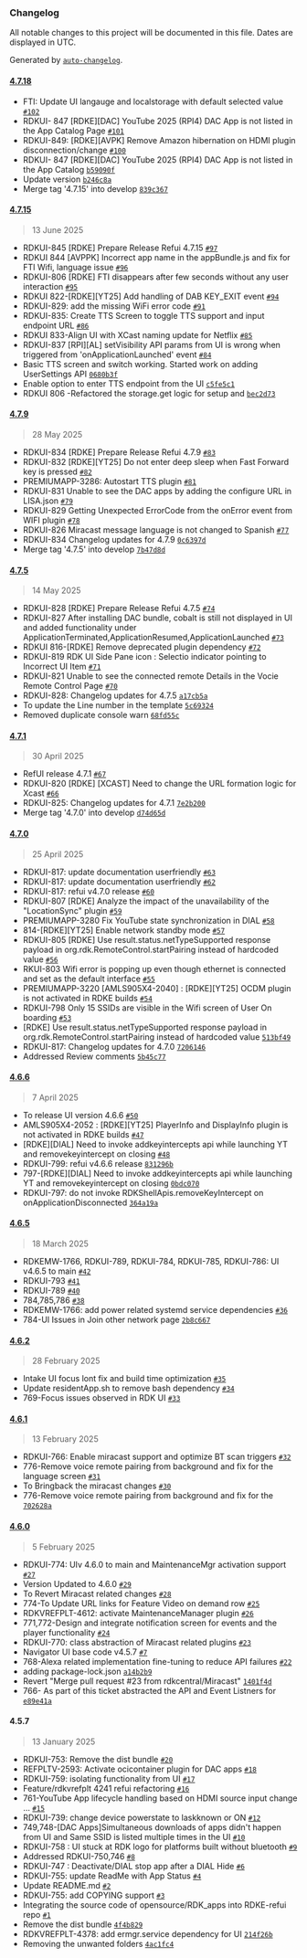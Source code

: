 ### Changelog

All notable changes to this project will be documented in this file. Dates are displayed in UTC.

Generated by [`auto-changelog`](https://github.com/CookPete/auto-changelog).

#### [4.7.18](https://github.com/rdkcentral/rdke-refui/compare/4.7.15...4.7.18)

- FTI: Update UI langauge and localstorage with default selected value [`#102`](https://github.com/rdkcentral/rdke-refui/pull/102)
- RDKUI- 847 [RDKE][DAC] YouTube 2025 (RPI4) DAC App is not listed in the App Catalog Page [`#101`](https://github.com/rdkcentral/rdke-refui/pull/101)
- RDKUI-849: [RDKE][AVPK] Remove Amazon hibernation on HDMI plugin disconnection/change [`#100`](https://github.com/rdkcentral/rdke-refui/pull/100)
- RDKUI- 847 [RDKE][DAC] YouTube 2025 (RPI4) DAC App is not listed in the App Catalog [`b59090f`](https://github.com/rdkcentral/rdke-refui/commit/b59090f6f5e1697635cfdde81251184933c1b08b)
- Update version [`b246c8a`](https://github.com/rdkcentral/rdke-refui/commit/b246c8a7242c780b229db57b46ff7f6d1ab4eceb)
- Merge tag '4.7.15' into develop [`839c367`](https://github.com/rdkcentral/rdke-refui/commit/839c367b1b3a6c077b239c543eb5509f07cd1e3b)

#### [4.7.15](https://github.com/rdkcentral/rdke-refui/compare/4.7.9...4.7.15)

> 13 June 2025

- RDKUI-845 [RDKE] Prepare Release Refui 4.7.15 [`#97`](https://github.com/rdkcentral/rdke-refui/pull/97)
- RDKUI 844 [AVPPK] Incorrect app name in the appBundle.js and fix for FTI Wifi, language issue [`#96`](https://github.com/rdkcentral/rdke-refui/pull/96)
- RDKUI-806 [RDKE] FTI disappears after few seconds without any user interaction [`#95`](https://github.com/rdkcentral/rdke-refui/pull/95)
- RDKUI 822-[RDKE][YT25] Add handling of DAB KEY_EXIT event [`#94`](https://github.com/rdkcentral/rdke-refui/pull/94)
- RDKUI-829: add the missing WiFi error code [`#91`](https://github.com/rdkcentral/rdke-refui/pull/91)
- RDKUI-835: Create TTS Screen to toggle TTS support and input endpoint URL [`#86`](https://github.com/rdkcentral/rdke-refui/pull/86)
- RDKUI 833-Align UI with XCast naming update for Netflix [`#85`](https://github.com/rdkcentral/rdke-refui/pull/85)
- RDKUI-837 [RPI][AL] setVisibility API params from UI is wrong when triggered from 'onApplicationLaunched' event [`#84`](https://github.com/rdkcentral/rdke-refui/pull/84)
- Basic TTS screen and switch working. Started work on adding UserSettings API [`0680b3f`](https://github.com/rdkcentral/rdke-refui/commit/0680b3fb596fde3bb948f23a3805862427f238a9)
- Enable option to enter TTS endpoint from the UI [`c5fe5c1`](https://github.com/rdkcentral/rdke-refui/commit/c5fe5c1995a5adbbc744629ddeeee96c21d49e1a)
- RDKUI 806 -Refactored the storage.get logic for setup and [`bec2d73`](https://github.com/rdkcentral/rdke-refui/commit/bec2d731aaff3c2757ce107472a08cce605e023b)

#### [4.7.9](https://github.com/rdkcentral/rdke-refui/compare/4.7.5...4.7.9)

> 28 May 2025

- RDKUI-834 [RDKE] Prepare Release Refui 4.7.9 [`#83`](https://github.com/rdkcentral/rdke-refui/pull/83)
- RDKUI-832 [RDKE][YT25] Do not enter deep sleep when Fast Forward key is pressed [`#82`](https://github.com/rdkcentral/rdke-refui/pull/82)
- PREMIUMAPP-3286: Autostart TTS plugin [`#81`](https://github.com/rdkcentral/rdke-refui/pull/81)
- RDKUI-831 Unable to see the DAC apps by adding the configure URL in LISA.json [`#79`](https://github.com/rdkcentral/rdke-refui/pull/79)
- RDKUI-829 Getting Unexpected ErrorCode from the onError event from WIFI plugin [`#78`](https://github.com/rdkcentral/rdke-refui/pull/78)
- RDKUI-826 Miracast message language is not changed to Spanish [`#77`](https://github.com/rdkcentral/rdke-refui/pull/77)
- RDKUI-834 Changelog updates for 4.7.9 [`0c6397d`](https://github.com/rdkcentral/rdke-refui/commit/0c6397dd1b72a9b99076ab376008838d801937b1)
- Merge tag '4.7.5' into develop [`7b47d8d`](https://github.com/rdkcentral/rdke-refui/commit/7b47d8dd4f90e719909f456a70bf51cde3e9b9a8)

#### [4.7.5](https://github.com/rdkcentral/rdke-refui/compare/4.7.1...4.7.5)

> 14 May 2025

- RDKUI-828 [RDKE] Prepare Release Refui 4.7.5 [`#74`](https://github.com/rdkcentral/rdke-refui/pull/74)
- RDKUI-827 After installing DAC bundle, cobalt is still not displayed in UI and added functionality under ApplicationTerminated,ApplicationResumed,ApplicationLaunched [`#73`](https://github.com/rdkcentral/rdke-refui/pull/73)
- RDKUI 816-[RDKE] Remove deprecated plugin dependency [`#72`](https://github.com/rdkcentral/rdke-refui/pull/72)
- RDKUI-819 RDK UI Side Pane icon : Selectio indicator pointing to Incorrect UI Item [`#71`](https://github.com/rdkcentral/rdke-refui/pull/71)
- RDKUI-821 Unable to see the connected remote Details in the Vocie Remote Control Page [`#70`](https://github.com/rdkcentral/rdke-refui/pull/70)
- RDKUI-828: Changelog updates for 4.7.5 [`a17cb5a`](https://github.com/rdkcentral/rdke-refui/commit/a17cb5acad7be3b907f518bdd611826b48b87a83)
- To update the Line number in the template [`5c69324`](https://github.com/rdkcentral/rdke-refui/commit/5c693240b79f3b0d32b021d7be26ee03188b8635)
- Removed duplicate console warn [`68fd55c`](https://github.com/rdkcentral/rdke-refui/commit/68fd55cfbe0615fba3a24e83870961d549f1a66f)

#### [4.7.1](https://github.com/rdkcentral/rdke-refui/compare/4.7.0...4.7.1)

> 30 April 2025

- RefUI release 4.7.1 [`#67`](https://github.com/rdkcentral/rdke-refui/pull/67)
- RDKUI-820 [RDKE] [XCAST] Need to change the URL formation logic for Xcast [`#66`](https://github.com/rdkcentral/rdke-refui/pull/66)
- RDKUI-825: Changelog updates for 4.7.1 [`7e2b200`](https://github.com/rdkcentral/rdke-refui/commit/7e2b200a489ee3a7d8ad186a152d2322aafcb129)
- Merge tag '4.7.0' into develop [`d74d65d`](https://github.com/rdkcentral/rdke-refui/commit/d74d65de8f82c8e320100c07c5334766a8d720f4)

#### [4.7.0](https://github.com/rdkcentral/rdke-refui/compare/4.6.6...4.7.0)

> 25 April 2025

- RDKUI-817: update documentation userfriendly [`#63`](https://github.com/rdkcentral/rdke-refui/pull/63)
- RDKUI-817: update documentation userfriendly [`#62`](https://github.com/rdkcentral/rdke-refui/pull/62)
- RDKUI-817: refui v4.7.0 release [`#60`](https://github.com/rdkcentral/rdke-refui/pull/60)
- RDKUI-807 [RDKE] Analyze the impact of the unavailability of the "LocationSync" plugin [`#59`](https://github.com/rdkcentral/rdke-refui/pull/59)
- PREMIUMAPP-3280 Fix YouTube state synchronization in DIAL [`#58`](https://github.com/rdkcentral/rdke-refui/pull/58)
- 814-[RDKE][YT25] Enable network standby mode [`#57`](https://github.com/rdkcentral/rdke-refui/pull/57)
- RDKUI-805 [RDKE] Use result.status.netTypeSupported response payload in org.rdk.RemoteControl.startPairing instead of hardcoded value [`#56`](https://github.com/rdkcentral/rdke-refui/pull/56)
- RKUI-803 Wifi error is popping up even though ethernet is connected and set as the default interface [`#55`](https://github.com/rdkcentral/rdke-refui/pull/55)
- PREMIUMAPP-3220 [AMLS905X4-2040] : [RDKE][YT25] OCDM plugin is not activated in RDKE builds [`#54`](https://github.com/rdkcentral/rdke-refui/pull/54)
- RDKUI-798 Only 15 SSIDs are visible in the Wifi screen of User On boarding [`#53`](https://github.com/rdkcentral/rdke-refui/pull/53)
- [RDKE] Use result.status.netTypeSupported response payload in org.rdk.RemoteControl.startPairing instead of hardcoded value [`513bf49`](https://github.com/rdkcentral/rdke-refui/commit/513bf493841602da374a1e11cfcf9d503f737d54)
- RDKUI-817: Changelog updates for 4.7.0 [`7206146`](https://github.com/rdkcentral/rdke-refui/commit/720614690f09b2734b83fe28a9249f4d607108b5)
- Addressed Review comments [`5b45c77`](https://github.com/rdkcentral/rdke-refui/commit/5b45c77e6bbc0d10d898925ec8c3fc3e42e2a85b)

#### [4.6.6](https://github.com/rdkcentral/rdke-refui/compare/4.6.5...4.6.6)

> 7 April 2025

- To release UI version 4.6.6 [`#50`](https://github.com/rdkcentral/rdke-refui/pull/50)
- AMLS905X4-2052 : [RDKE][YT25] PlayerInfo and DisplayInfo plugin is not activated in RDKE builds [`#47`](https://github.com/rdkcentral/rdke-refui/pull/47)
- [RDKE][DIAL] Need to invoke addkeyintercepts api while launching YT and removekeyintercept on closing [`#48`](https://github.com/rdkcentral/rdke-refui/pull/48)
- RDKUI-799: refui v4.6.6 release [`831296b`](https://github.com/rdkcentral/rdke-refui/commit/831296bb46b2fed4dda722dd26ef6e80936533d5)
- 797-[RDKE][DIAL] Need to invoke addkeyintercepts api while launching YT and removekeyintercept on closing [`0bdc070`](https://github.com/rdkcentral/rdke-refui/commit/0bdc070e27ecdda0f94a942e6a98ccc66841fc76)
- RDKUI-797: do not invoke RDKShellApis.removeKeyIntercept on onApplicationDisconnected [`364a19a`](https://github.com/rdkcentral/rdke-refui/commit/364a19a065fe6ef964f0593f4b2bd6a1636cb008)

#### [4.6.5](https://github.com/rdkcentral/rdke-refui/compare/4.6.2...4.6.5)

> 18 March 2025

- RDKEMW-1766, RDKUI-789, RDKUI-784, RDKUI-785, RDKUI-786: UI v4.6.5 to main [`#42`](https://github.com/rdkcentral/rdke-refui/pull/42)
- RDKUI-793 [`#41`](https://github.com/rdkcentral/rdke-refui/pull/41)
- RDKUI-789 [`#40`](https://github.com/rdkcentral/rdke-refui/pull/40)
- 784,785,786 [`#38`](https://github.com/rdkcentral/rdke-refui/pull/38)
- RDKEMW-1766: add power related systemd service dependencies [`#36`](https://github.com/rdkcentral/rdke-refui/pull/36)
- 784-UI Issues in Join other network page [`2b8c667`](https://github.com/rdkcentral/rdke-refui/commit/2b8c6675f5f96dc2b3469de955529f947f5082f5)

#### [4.6.2](https://github.com/rdkcentral/rdke-refui/compare/4.6.1...4.6.2)

> 28 February 2025

- Intake UI focus lont fix and build time optimization [`#35`](https://github.com/rdkcentral/rdke-refui/pull/35)
- Update residentApp.sh to remove bash dependency [`#34`](https://github.com/rdkcentral/rdke-refui/pull/34)
- 769-Focus issues observed in RDK UI [`#33`](https://github.com/rdkcentral/rdke-refui/pull/33)

#### [4.6.1](https://github.com/rdkcentral/rdke-refui/compare/4.6.0...4.6.1)

> 13 February 2025

- RDKUI-766: Enable miracast support and optimize BT scan triggers [`#32`](https://github.com/rdkcentral/rdke-refui/pull/32)
- 776-Remove voice remote pairing from background and fix for the language screen [`#31`](https://github.com/rdkcentral/rdke-refui/pull/31)
- To Bringback the miracast changes [`#30`](https://github.com/rdkcentral/rdke-refui/pull/30)
- 776-Remove voice remote pairing from background and fix for the [`702628a`](https://github.com/rdkcentral/rdke-refui/commit/702628ae2e45134458773f49298e4972a2706892)

#### [4.6.0](https://github.com/rdkcentral/rdke-refui/compare/4.5.7...4.6.0)

> 5 February 2025

- RDKUI-774: UIv 4.6.0 to main and MaintenanceMgr activation support [`#27`](https://github.com/rdkcentral/rdke-refui/pull/27)
- Version Updated to 4.6.0 [`#29`](https://github.com/rdkcentral/rdke-refui/pull/29)
- To Revert Miracast related changes [`#28`](https://github.com/rdkcentral/rdke-refui/pull/28)
- 774-To Update URL links for Feature Video on demand row [`#25`](https://github.com/rdkcentral/rdke-refui/pull/25)
- RDKVREFPLT-4612: activate MaintenanceManager plugin [`#26`](https://github.com/rdkcentral/rdke-refui/pull/26)
- 771,772-Design and integrate notification screen for events and the player functionality [`#24`](https://github.com/rdkcentral/rdke-refui/pull/24)
- RDKUI-770: class abstraction of Miracast related plugins [`#23`](https://github.com/rdkcentral/rdke-refui/pull/23)
- Navigator UI base code v4.5.7 [`#7`](https://github.com/rdkcentral/rdke-refui/pull/7)
- 768-Alexa related implementation fine-tuning to reduce API failures [`#22`](https://github.com/rdkcentral/rdke-refui/pull/22)
- adding package-lock.json [`a14b2b9`](https://github.com/rdkcentral/rdke-refui/commit/a14b2b9cee850564ac2cfb1991eb80939a576c6c)
- Revert "Merge pull request #23 from rdkcentral/Miracast" [`1401f4d`](https://github.com/rdkcentral/rdke-refui/commit/1401f4dfd979a7169bb6a934574cfc3c6fa043c5)
- 766- As part of this ticket abstracted the API and Event Listners for [`e89e41a`](https://github.com/rdkcentral/rdke-refui/commit/e89e41a881e488f69beac1d761a8a21ab8feebb3)

#### 4.5.7

> 13 January 2025

- RDKUI-753: Remove the dist bundle [`#20`](https://github.com/rdkcentral/rdke-refui/pull/20)
- REFPLTV-2593: Activate ocicontainer plugin for DAC apps [`#18`](https://github.com/rdkcentral/rdke-refui/pull/18)
- RDKUI-759: isolating functionality from UI [`#17`](https://github.com/rdkcentral/rdke-refui/pull/17)
- Feature/rdkvrefplt 4241 refui refactoring [`#16`](https://github.com/rdkcentral/rdke-refui/pull/16)
- 761-YouTube App lifecycle handling based on HDMI source input change … [`#15`](https://github.com/rdkcentral/rdke-refui/pull/15)
- RDKUI-739: change device powerstate to laskknown or ON [`#12`](https://github.com/rdkcentral/rdke-refui/pull/12)
- 749,748-[DAC Apps]Simultaneous downloads of apps didn't happen from UI and Same SSID is listed multiple times in the UI [`#10`](https://github.com/rdkcentral/rdke-refui/pull/10)
- RDKUI-758 : UI stuck at RDK logo for platforms built without bluetooth [`#9`](https://github.com/rdkcentral/rdke-refui/pull/9)
- Addressed RDKUI-750,746 [`#8`](https://github.com/rdkcentral/rdke-refui/pull/8)
- RDKUI-747 : Deactivate/DIAL stop app  after a DIAL Hide [`#6`](https://github.com/rdkcentral/rdke-refui/pull/6)
- RDKUI-755: update ReadMe with App Status [`#4`](https://github.com/rdkcentral/rdke-refui/pull/4)
- Update README.md [`#2`](https://github.com/rdkcentral/rdke-refui/pull/2)
- RDKUI-755: add COPYING support [`#3`](https://github.com/rdkcentral/rdke-refui/pull/3)
- Integrating the source code of opensource/RDK_apps into RDKE-refui repo [`#1`](https://github.com/rdkcentral/rdke-refui/pull/1)
- Remove the dist bundle [`4f4b829`](https://github.com/rdkcentral/rdke-refui/commit/4f4b829052450b9cde89f028682c474f6d7607ae)
- RDKVREFPLT-4378: add ermgr.service dependency for UI [`214f26b`](https://github.com/rdkcentral/rdke-refui/commit/214f26ba7a9f42aa2ad8a9b85cc0ac97369348cb)
- Removing the unwanted folders [`4ac1fc4`](https://github.com/rdkcentral/rdke-refui/commit/4ac1fc4ce91acfde8e09062f7b02fb3891cfd501)
